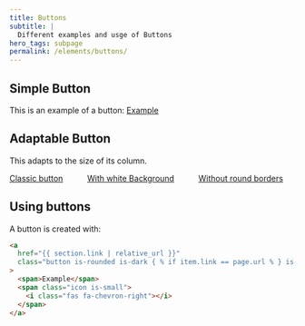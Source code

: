 ```yaml
---
title: Buttons
subtitle: |
  Different examples and usge of Buttons
hero_tags: subpage
permalink: /elements/buttons/
---
```


## Simple Button

This is an example of a button:
<a href="/" class="button is-rounded is-dark {% if item.link == page.url %} is-active {% endif %}">
<span>Example</span>
<span class="icon is-small">
<i class="fas fa-chevron-right"></i>
</span>
</a>

## Adaptable Button

This adapts to the size of its column.

<div class="columns">
    <div class="column is-3">
        <a href="/" class="button is-rounded is-dark {% if item.link == page.url %} is-active {% endif %}">
            <span>Classic button</span>
            <span class="icon is-small">
            <i class="fas fa-chevron-right"></i>
            </span>
        </a>  
    </div>
    <div class="column is-3">
        <a href="/" class="button is-rounded {% if item.link == page.url %} is-active {% endif %}">
            <span>With white Background</span>
            <span class="icon is-small">
            <i class="fas fa-chevron-right"></i>
            </span>
        </a>  
    </div>
    <div class="column is-3">
        <a href="/" class="button is-dark {% if item.link == page.url %} is-active {% endif %}">
            <span>Without round borders</span>
            <span class="icon is-small">
            <i class="fas fa-chevron-right"></i>
            </span>
        </a>  
    </div>
</div>

## Using buttons

A button is created with:

```html
<a
  href="{{ section.link | relative_url }}"
  class="button is-rounded is-dark { % if item.link == page.url % } is-active { % endif % }"
>
  <span>Example</span>
  <span class="icon is-small">
    <i class="fas fa-chevron-right"></i>
  </span>
</a>
```
